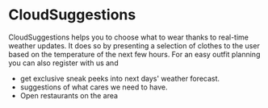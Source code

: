 # CloudSuggestions

CloudSuggestions helps you to choose what to wear thanks to real-time weather updates. It does so by presenting a selection of clothes to the user based on the temperature of the next few hours.
For an easy outfit planning you can also register with us and 

 * get exclusive sneak peeks into next days' weather forecast.
 *  suggestions of what cares we need to have.
 *  Open restaurants on the area
 




